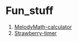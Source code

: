 # Fun_stuff

1. [MelodyMath-calculator](https://melody-math.netlify.app/)
2. [Strawberry-timer](https://strawberry-timer.netlify.app/)
